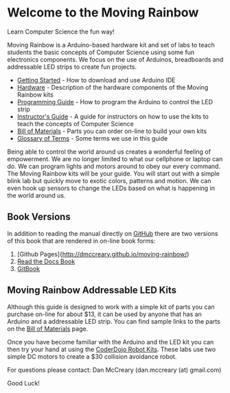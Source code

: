 Welcome to the Moving Rainbow
==============

Learn Computer Science the fun way!

Moving Rainbow is a Arduino-based hardware kit and set of labs to teach students the basic concepts of Computer Science using some fun electronics components.  We focus on the use of Arduinos, breadboards and addressable LED strips to create fun projects.

- [Getting Started](guide/getting-started.md) - How to download and use Arduino IDE
- [Hardware](guide/hardware.md) - Description of the hardware components of the Moving Rainbow kits
- [Programming Guide](guide/programming.md) - How to program the Arduino to control the LED strip
- [Instructor's Guide](guide/instructors.md) - A guide for instructors on how to use the kits to teach the concepts of Computer Science
- [Bill of Materials](guide/bill-of-materials.md) - Parts you can order on-line to build your own kits
- [Glossary of Terms](guide/GLOSSARY.md) - Some terms we use in this guide

Being able to control the world around us creates a wonderful feeling of empowerment.  We are no longer limited to what our cellphone or laptop can do.  We can program lights and motors around to obey our every command.  The Moving Rainbow kits will be your guide.  You will start out with a simple blink lab but quickly move to exotic colors, patterns and motion.  We can even hook up sensors to change the LEDs based on what is happening in the world around us.

## Book Versions
In addition to reading the manual directly on [GitHub](https://github.com/dmccreary/moving-rainbow) there are two versions of this book that are rendered in on-line book forms:
1. [Github Pages]{http://dmccreary.github.io/moving-rainbow/)
1. [Read the Docs Book](http://moving-rainbow.readthedocs.org/en/latest/README/)
2. [GitBook](http://dmccreary.gitbooks.io/moving-rainbow)

Moving Rainbow Addressable LED Kits
----------

Although this guide is designed to work with a simple kit of parts you can purchase on-line for about $13, it
can be used by anyone that has an Arduino and a addressable LED strip.  You can find sample links to 
the parts on the [Bill of Materials](guide/bill-of-materials.md) page.

Once you have become familiar with the Arduino and the LED kit you can then try your hand at using the
 [CoderDojo Robot Kits](https://github.com/dmccreary/coderdojo-robots).  These labs use two simple DC motors
 to create a $30 collision avoidance robot.

For questions please contact: Dan McCreary (dan.mccreary (at) gmail.com)

Good Luck!
